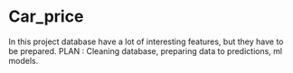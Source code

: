 # Car_price
In this project database have a lot of interesting features, but they have to be prepared.
PLAN : Cleaning database, preparing data to predictions, ml models.
